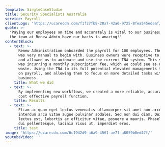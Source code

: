 ```yaml
---
template: SingleCaseStudie
title: Security Specialists Australia
service: Payroll
clientLogo: 'https://ucarecdn.com/f1f27fb8-20a7-42a6-9725-8fea545edeaf/'
quote: >-
  "Paying our employees on time and accurately is vital to our business, knowing
  the team at Renew Admin have our backs is amazing!"
contentBlock:
  - text: >-
      Renew Administration onboarded the payroll for 100 employees. The payroll
      was very manual to begin with. Business owners were receptive to changes
      and allowed us to automate and use the current TNA system. This software
      was incurring a monthly subscription fee, which we could see as a cost
      waste. Using the TNA to its full potential elevated managements time spent
      on payroll, and allowing them to focus on more detailed tasks within the
      business.
    title: What we did
  - text: >-
      By implementing new workflows, we created a more reliable, accurate and
      cost effective payroll function.
    title: Results
  - text: >-
      Etiam ac quam eget lectus venenatis ullamcorper sit amet non arcu. Nullam
      interdum arcu vitae augue pulvinar sodales. Sed non dui diam. Quisque
      lectus est, lobortis ac efficitur vitae, posuere a mauris. Phasellus ac
      dui pellentesque, lacinia risus ut, imperdiet eros.
    title: test
image: 'https://ucarecdn.com/6c1942d9-a6a9-4561-ae71-a8059b0ed47f/'
youtubeVideo: ''
---
```


